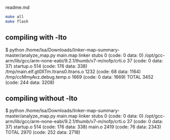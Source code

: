 readme.md

```sh
make all
make flash
```

## compiling with -lto

$ python /home/lsa/Downloads/linker-map-summary-master/analyze_map.py main.map
linker stubs                             	      0  (code: 0 data: 0)
/opt/gcc-arm/lib/gcc/arm-none-eabi/9.2.1/thumb/v7-m/nofp/crti.o 	     37  (code: 0 data: 37)
startup.o                                	    514  (code: 176 data: 338)
/tmp/main.elf.gt0XTm.ltrans0.ltrans.o    	   1232  (code: 68 data: 1164)
/tmp/ccMmyAvz.debug.temp.o               	   1669  (code: 0 data: 1669)
TOTAL 3452  (code: 244 data: 3208)

## compiling without -lto

$ python /home/lsa/Downloads/linker-map-summary-master/analyze_map.py main.map
linker stubs                             	      0  (code: 0 data: 0)
/opt/gcc-arm/lib/gcc/arm-none-eabi/9.2.1/thumb/v7-m/nofp/crti.o 	     37  (code: 0 data: 37)
startup.o                                	    514  (code: 176 data: 338)
main.o                                   	   2419  (code: 76 data: 2343)
TOTAL 2970  (code: 252 data: 2718)

